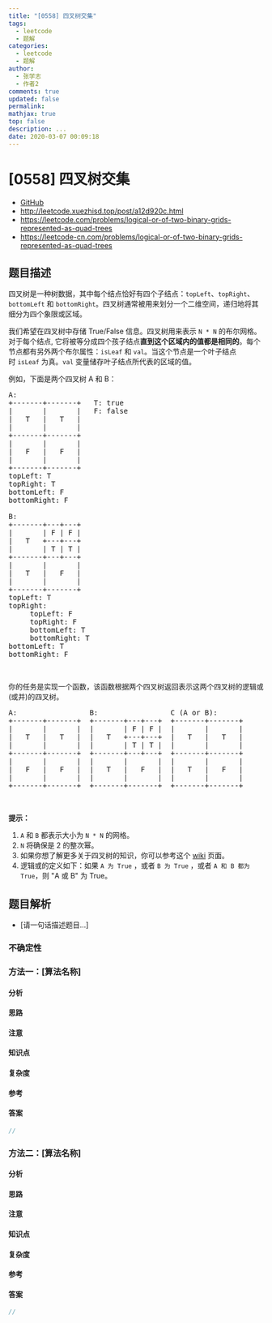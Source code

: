 ```yaml
---
title: "[0558] 四叉树交集"
tags:
  - leetcode
  - 题解
categories:
  - leetcode
  - 题解
author:
  - 张学志
  - 作者2
comments: true
updated: false
permalink:
mathjax: true
top: false
description: ...
date: 2020-03-07 00:09:18
---
```



# [0558] 四叉树交集
* [GitHub](https://github.com/algoboy101/LeetCodeCrowdsource/tree/master/_posts/QA/%5B0558%5D%20%E5%9B%9B%E5%8F%89%E6%A0%91%E4%BA%A4%E9%9B%86.md)
* http://leetcode.xuezhisd.top/post/a12d920c.html
* https://leetcode.com/problems/logical-or-of-two-binary-grids-represented-as-quad-trees
* https://leetcode-cn.com/problems/logical-or-of-two-binary-grids-represented-as-quad-trees


## 题目描述

<p>四叉树是一种树数据，其中每个结点恰好有四个子结点：<code>topLeft</code>、<code>topRight</code>、<code>bottomLeft</code>&nbsp;和&nbsp;<code>bottomRight</code>。四叉树通常被用来划分一个二维空间，递归地将其细分为四个象限或区域。</p>

<p>我们希望在四叉树中存储 True/False 信息。四叉树用来表示 <code>N * N</code> 的布尔网格。对于每个结点, 它将被等分成四个孩子结点<strong>直到这个区域内的值都是相同的</strong>。每个节点都有另外两个布尔属性：<code>isLeaf</code>&nbsp;和&nbsp;<code>val</code>。当这个节点是一个叶子结点时&nbsp;<code>isLeaf</code>&nbsp;为真。<code>val</code>&nbsp;变量储存叶子结点所代表的区域的值。</p>

<p>例如，下面是两个四叉树 A 和 B：</p>

<pre>A:
+-------+-------+   T: true
|       |       |   F: false
|   T   |   T   |
|       |       |
+-------+-------+
|       |       |
|   F   |   F   |
|       |       |
+-------+-------+
topLeft: T
topRight: T
bottomLeft: F
bottomRight: F

B:               
+-------+---+---+
|       | F | F |
|   T   +---+---+
|       | T | T |
+-------+---+---+
|       |       |
|   T   |   F   |
|       |       |
+-------+-------+
topLeft: T
topRight:
     topLeft: F
     topRight: F
     bottomLeft: T
     bottomRight: T
bottomLeft: T
bottomRight: F
</pre>

<p>&nbsp;</p>

<p>你的任务是实现一个函数，该函数根据两个四叉树返回表示这两个四叉树的逻辑或(或并)的四叉树。</p>

<pre>A:                 B:                 C (A or B):
+-------+-------+  +-------+---+---+  +-------+-------+
|       |       |  |       | F | F |  |       |       |
|   T   |   T   |  |   T   +---+---+  |   T   |   T   |
|       |       |  |       | T | T |  |       |       |
+-------+-------+  +-------+---+---+  +-------+-------+
|       |       |  |       |       |  |       |       |
|   F   |   F   |  |   T   |   F   |  |   T   |   F   |
|       |       |  |       |       |  |       |       |
+-------+-------+  +-------+-------+  +-------+-------+
</pre>

<p>&nbsp;</p>

<p><strong>提示：</strong></p>

<ol>
	<li><code>A</code>&nbsp;和&nbsp;<code>B</code>&nbsp;都表示大小为&nbsp;<code>N * N</code>&nbsp;的网格。</li>
	<li><code>N</code>&nbsp;将确保是 2 的整次幂。</li>
	<li>如果你想了解更多关于四叉树的知识，你可以参考这个&nbsp;<a href="https://en.wikipedia.org/wiki/Quadtree">wiki</a>&nbsp;页面。</li>
	<li>逻辑或的定义如下：如果&nbsp;<code>A 为 True</code> ，或者&nbsp;<code>B 为 True</code> ，或者&nbsp;<code>A 和 B 都为 True</code>，则 &quot;A 或 B&quot; 为 True。</li>
</ol>



## 题目解析
* [请一句话描述题目...]

### 不确定性


### 方法一：[算法名称]

#### 分析

#### 思路

#### 注意

#### 知识点

#### 复杂度

#### 参考

#### 答案

```cpp
//
```


### 方法二：[算法名称]

#### 分析

#### 思路

#### 注意

#### 知识点

#### 复杂度

#### 参考

#### 答案

```cpp
//
```


